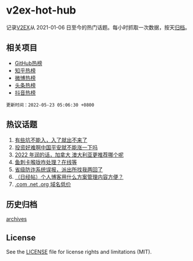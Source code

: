 # v2ex-hot-hub

 记录[V2EX](https://www.v2ex.com/)从 2021-01-06 日至今的热门话题。每小时抓取一次数据，按天[归档](archives)。
 
 ## 相关项目

- [GitHub热榜](https://github.com/snaildev/github-hot-hub)
- [知乎热榜](https://github.com/snaildev/zhihu-hot-hub)
- [微博热榜](https://github.com/snaildev/weibo-hot-hub)
- [头条热榜](https://github.com/snaildev/toutiao-hot-hub)
- [抖音热榜](https://github.com/snaildev/douyin-hot-hub)


 `更新时间：2022-05-23 05:06:30 +0800`

## 热议话题

1. [有些坑不能入，入了就出不来了](https://www.v2ex.com/t/854427)
1. [投资好难啊中国平安就不能涨一下吗](https://www.v2ex.com/t/854449)
1. [2022 年润的话，加拿大 澳大利亚更推荐哪个呢](https://www.v2ex.com/t/854432)
1. [鱼刺卡喉咙咋处理？在线等](https://www.v2ex.com/t/854545)
1. [省级防诈系统误报，派出所找我两回了](https://www.v2ex.com/t/854467)
1. [（日经帖）个人博客用什么方案管理内容方便？](https://www.v2ex.com/t/854446)
1. [.com .net .org 域名低价](https://www.v2ex.com/t/854442)

## 历史归档

[archives](archives)

## License

See the [LICENSE](LICENSE) file for license rights and limitations (MIT).
